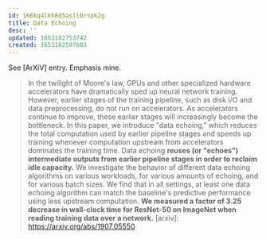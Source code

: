 ```yaml
---
id: 166kq4lkh8d5asll0rspk2g
title: Data Echoing
desc: ''
updated: 1653182753742
created: 1653182597603
---
```

See [ArXiV] entry. Emphasis mine.
> In the twilight of Moore's law, GPUs and other specialized hardware accelerators have dramatically sped up neural network training. However, earlier stages of the training pipeline, such as disk I/O and data preprocessing, do not run on accelerators. As accelerators continue to improve, these earlier stages will increasingly become the bottleneck. In this paper, we introduce "data echoing," which reduces the total computation used by earlier pipeline stages and speeds up training whenever computation upstream from accelerators dominates the training time. Data echoing **reuses (or "echoes") intermediate outputs from earlier pipeline stages in order to reclaim idle capacity.** We investigate the behavior of different data echoing algorithms on various workloads, for various amounts of echoing, and for various batch sizes. We find that in all settings, at least one data echoing algorithm can match the baseline's predictive performance using less upstream computation. **We measured a factor of 3.25 decrease in wall-clock time for ResNet-50 on ImageNet when reading training data over a network.**
[arxiv]: https://arxiv.org/abs/1907.05550